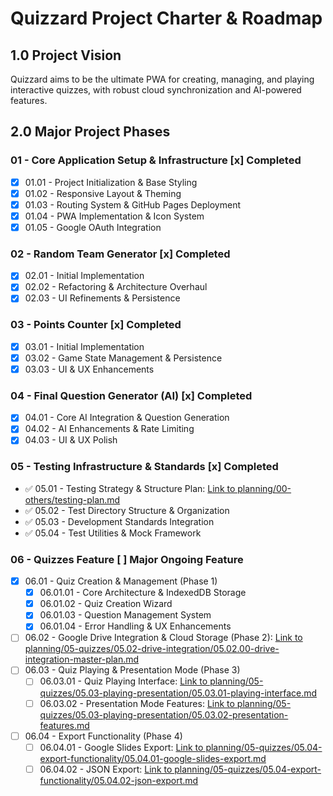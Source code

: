 # Quizzard Project Charter & Roadmap

## 1.0 Project Vision

Quizzard aims to be the ultimate PWA for creating, managing, and playing interactive quizzes, with robust cloud synchronization and AI-powered features.

## 2.0 Major Project Phases

### 01 - Core Application Setup & Infrastructure [x] Completed

- [x] 01.01 - Project Initialization & Base Styling
- [x] 01.02 - Responsive Layout & Theming
- [x] 01.03 - Routing System & GitHub Pages Deployment
- [x] 01.04 - PWA Implementation & Icon System
- [x] 01.05 - Google OAuth Integration

### 02 - Random Team Generator [x] Completed

- [x] 02.01 - Initial Implementation
- [x] 02.02 - Refactoring & Architecture Overhaul
- [x] 02.03 - UI Refinements & Persistence

### 03 - Points Counter [x] Completed

- [x] 03.01 - Initial Implementation
- [x] 03.02 - Game State Management & Persistence
- [x] 03.03 - UI & UX Enhancements

### 04 - Final Question Generator (AI) [x] Completed

- [x] 04.01 - Core AI Integration & Question Generation
- [x] 04.02 - AI Enhancements & Rate Limiting
- [x] 04.03 - UI & UX Polish

### 05 - Testing Infrastructure & Standards [x] Completed

- ✅ 05.01 - Testing Strategy & Structure Plan: [Link to planning/00-others/testing-plan.md](planning/00-others/testing-plan.md)
- ✅ 05.02 - Test Directory Structure & Organization
- ✅ 05.03 - Development Standards Integration
- ✅ 05.04 - Test Utilities & Mock Framework

### 06 - Quizzes Feature [ ] Major Ongoing Feature

- [x] 06.01 - Quiz Creation & Management (Phase 1)
  - [x] 06.01.01 - Core Architecture & IndexedDB Storage
  - [x] 06.01.02 - Quiz Creation Wizard
  - [x] 06.01.03 - Question Management System
  - [x] 06.01.04 - Error Handling & UX Enhancements
- [ ] 06.02 - Google Drive Integration & Cloud Storage (Phase 2): [Link to planning/05-quizzes/05.02-drive-integration/05.02.00-drive-integration-master-plan.md](planning/05-quizzes/05.02-drive-integration/05.02.00-drive-integration-master-plan.md)
- [ ] 06.03 - Quiz Playing & Presentation Mode (Phase 3)
  - [ ] 06.03.01 - Quiz Playing Interface: [Link to planning/05-quizzes/05.03-playing-presentation/05.03.01-playing-interface.md](planning/05-quizzes/05.03-playing-presentation/05.03.02-presentation-features.md)
  - [ ] 06.03.02 - Presentation Mode Features: [Link to planning/05-quizzes/05.03-playing-presentation/05.03.02-presentation-features.md](planning/05-quizzes/05.03-playing-presentation/05.03.02-presentation-features.md)
- [ ] 06.04 - Export Functionality (Phase 4)
  - [ ] 06.04.01 - Google Slides Export: [Link to planning/05-quizzes/05.04-export-functionality/05.04.01-google-slides-export.md](planning/05-quizzes/05.04-export-functionality/05.04.01-google-slides-export.md)
  - [ ] 06.04.02 - JSON Export: [Link to planning/05-quizzes/05.04-export-functionality/05.04.02-json-export.md](planning/05-quizzes/05.04-export-functionality/05.04.02-json-export.md)
